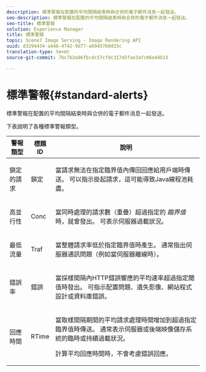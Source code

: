 ```yaml
---
description: 標準警報在配置的平均間隔結束時與合併的電子郵件消息一起發送。
seo-description: 標準警報在配置的平均間隔結束時與合併的電子郵件消息一起發送。
seo-title: 標準警報
solution: Experience Manager
title: 標準警報
topic: Scene7 Image Serving - Image Rendering API
uuid: d3294434-a44b-4742-9d77-a6945760d33c
translation-type: tm+mt
source-git-commit: 7bc7b3a86fbcdc57cfdc31745fae3afc06e44b15

---
```



# 標準警報{#standard-alerts}

標準警報在配置的平均間隔結束時與合併的電子郵件消息一起發送。

下表說明了各種標準警報類型。

<table id="table_02611F1B920E48A6973BFA969CA564EB"> 
 <thead> 
  <tr> 
   <th class="entry"> <b>警報類型</b> </th> 
   <th class="entry"> <b>標題ID</b> </th> 
   <th class="entry"> <b>說明</b> </th> 
  </tr> 
 </thead>
 <tbody> 
  <tr> 
   <td> <p>鎖定的請求 </p> </td> 
   <td> <p>鎖定 </p> </td> 
   <td> <p>當請求無法在指定臨界值內傳回回應給用戶端時傳送。 可以指示掛起請求，這可能導致Java線程池耗盡。 </p> </td> 
  </tr> 
  <tr> 
   <td> <p>高並行性 </p> </td> 
   <td> <p>Conc </p> </td> 
   <td> 當同時處理的請求數（重疊）超過指定的 <i>臨界值</i>時，就會發出。 可表示伺服器過載狀況。 </td> 
  </tr> 
  <tr> 
   <td> <p>最低流量 </p> </td> 
   <td> <p>Traf </p> </td> 
   <td> <p>當整體請求率低於指定臨界值時產生。 通常指出伺服器通訊問題（例如當伺服器離線時）。 </p> </td> 
  </tr> 
  <tr> 
   <td> <p>錯誤率 </p> </td> 
   <td> <p>錯誤 </p> </td> 
   <td> <p>當採樣間隔內HTTP錯誤響應的平均速率超過指定閾值時發出。 可指示配置問題、遺失影像、網站程式設計或資料庫錯誤。 </p> </td> 
  </tr> 
  <tr> 
   <td> <p>回應時間 </p> </td> 
   <td> <p>RTime </p> </td> 
   <td> <p>當取樣間隔期間的平均請求處理時間增加到超過指定臨界值時傳送。 通常表示伺服器或後端映像儲存系統的臨時或持續過載狀況。 </p> <p>計算平均回應時間時，不會考慮錯誤回應。 </p> </td> 
  </tr> 
 </tbody> 
</table>

